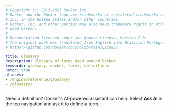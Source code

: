 ```yaml
---
# Copyright (c) 2013-2025 Docker Inc.
# Docker and the Docker logo are trademarks or registered trademarks of Docker,
# Inc. in the United States and/or other countries.
# Docker, Inc. and other parties may also have trademark rights in other terms
# used herein.
#
# Documentation licensed under the Apache License, Version 2.0.
# The original work was translated from English into Brazilian Portuguese.
# https://github.com/docker/docs/blob/main/LICENSE

title: Glossary
description: Glossary of terms used around Docker
keywords: glossary, docker, terms, definitions
notoc: true
aliases:
- /engine/reference/glossary/
- /glossary/
---
```

Need a definition? Docker's AI-powered assistant can help. Select **Ask AI** in the
top navigation and ask it to define a term.
